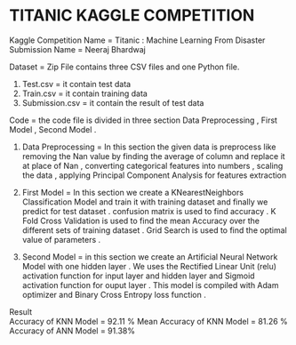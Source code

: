 # TITANIC KAGGLE COMPETITION

Kaggle Competition Name = Titanic : Machine Learning From Disaster
Submission Name = Neeraj Bhardwaj

Dataset = Zip File contains three CSV files and one Python file.
1.	Test.csv  =  it contain test data
2.	Train.csv = it contain training data
3.	Submission.csv = it contain the result of test data 

Code  =  the code file is divided in three section Data Preprocessing , First Model ,
               Second Model . 

1.	Data Preprocessing = In this section the given data is preprocess like removing the Nan value by finding the average of column and replace it at place of Nan , converting categorical features into numbers , scaling the data , applying Principal Component Analysis for features extraction  

2.	First Model =   In this section we create a KNearestNeighbors Classification Model and train it with training dataset and finally we predict for test dataset . confusion matrix is used to find accuracy . K Fold Cross Validation is used to find the mean Accuracy over the different sets of training dataset . Grid Search is used to find the optimal value of parameters .

3.	Second Model = in this section we create an Artificial Neural Network Model with one hidden layer . We uses the Rectified Linear Unit (relu) activation function for input layer and hidden layer and Sigmoid activation function for ouput layer . This model is compiled with Adam optimizer and Binary Cross Entropy loss function .



Result   
                 Accuracy of KNN Model  =  92.11 %
	    Mean Accuracy of KNN Model        =  81.26 %
	    Accuracy of ANN Model             =  91.38% 
